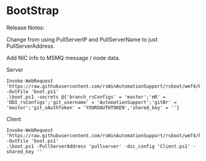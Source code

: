 BootStrap
========

Release Notes:

Change from using PullServerIP and PullServerName to just PullServerAddress.

Add NIC info to MSMQ message / node data.


Server
```PoSh
Invoke-WebRequest 'https://raw.githubusercontent.com/rsWinAutomationSupport/rsboot/wmf4/boot.ps1' -OutFile 'boot.ps1'
.\boot.ps1 -secrets @{'branch_rsConfigs' = 'master';'mR' = 'DDI_rsConfigs';'git_username' = 'AutomationSupport';'gitBr' = 'master';'git_oAuthToken' = 'YOUROAUTHTOKEN','shared_key' = ''}
```
Client
```PoSh
Invoke-WebRequest 'https://raw.githubusercontent.com/rsWinAutomationSupport/rsboot/wmf4/boot.ps1' -OutFile 'boot.ps1'
.\boot.ps1 -PullServerAddress 'pullserver' -dsc_config 'Client.ps1' -shared_key ''
```

